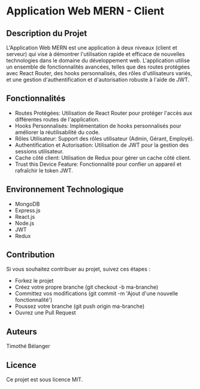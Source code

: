 # Application Web MERN - Client
## Description du Projet
L'Application Web MERN est une application à deux niveaux (client et serveur) qui vise à démontrer l'utilisation rapide et efficace de nouvelles technologies dans le domaine du développement web. L'application utilise un ensemble de fonctionnalités avancées, telles que des routes protégées avec React Router, des hooks personnalisés, des rôles d'utilisateurs variés, et une gestion d'authentification et d'autorisation robuste à l'aide de JWT.

## Fonctionnalités
- Routes Protégées: Utilisation de React Router pour protéger l'accès aux différentes routes de l'application.
- Hooks Personnalisés: Implémentation de hooks personnalisés pour améliorer la réutilisabilité du code.
- Rôles Utilisateur: Support des rôles utilisateur (Admin, Gérant, Employé).
- Authentification et Autorisation: Utilisation de JWT pour la gestion des sessions utilisateur.
- Cache côté client: Utilisation de Redux pour gérer un cache côté client.
- Trust this Device Feature: Fonctionnalité pour confier un appareil et rafraîchir le token JWT.
## Environnement Technologique
- MongoDB
- Express.js
- React.js
- Node.js
- JWT
- Redux
## Contribution
Si vous souhaitez contribuer au projet, suivez ces étapes :

- Forkez le projet
- Créez votre propre branche (git checkout -b ma-branche)
- Committez vos modifications (git commit -m 'Ajout d'une nouvelle fonctionnalité')
- Poussez votre branche (git push origin ma-branche)
- Ouvrez une Pull Request
## Auteurs
Timothé Bélanger
## Licence
Ce projet est sous licence MIT.
